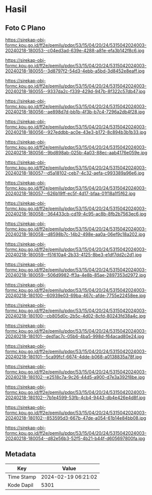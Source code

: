 # Hasil

## Foto C Plano

https://sirekap-obj-formc.kpu.go.id/ff2e/pemilu/pdpr/53/15/04/20/24/5315042024003-20240218-180053--c04ed3ad-639e-4288-a81e-efa3b142f8c6.jpg

https://sirekap-obj-formc.kpu.go.id/ff2e/pemilu/pdpr/53/15/04/20/24/5315042024003-20240218-180055--3d8797f2-54d3-4ebb-a5bd-3d8452e8eaff.jpg

https://sirekap-obj-formc.kpu.go.id/ff2e/pemilu/pdpr/53/15/04/20/24/5315042024003-20240218-180055--9337da2c-f339-429d-947b-8f322c57db47.jpg

https://sirekap-obj-formc.kpu.go.id/ff2e/pemilu/pdpr/53/15/04/20/24/5315042024003-20240218-180056--ae898d7d-bb1b-4f3b-b7c4-7296a2db4f28.jpg

https://sirekap-obj-formc.kpu.go.id/ff2e/pemilu/pdpr/53/15/04/20/24/5315042024003-20240218-180056--927eddbb-ac0e-43e3-b172-8c894b3b1b33.jpg

https://sirekap-obj-formc.kpu.go.id/ff2e/pemilu/pdpr/53/15/04/20/24/5315042024003-20240218-180056--9bd898ab-025b-4a03-88ec-aab4176e059e.jpg

https://sirekap-obj-formc.kpu.go.id/ff2e/pemilu/pdpr/53/15/04/20/24/5315042024003-20240218-180057--d5a18102-ceb7-4c32-aefa-c993389a96e6.jpg

https://sirekap-obj-formc.kpu.go.id/ff2e/pemilu/pdpr/53/15/04/20/24/5315042024003-20240218-180057--626b19ff-ec5f-4d17-bfaa-01f18a1f5f62.jpg

https://sirekap-obj-formc.kpu.go.id/ff2e/pemilu/pdpr/53/15/04/20/24/5315042024003-20240218-180058--364433cb-cd19-4c95-ac8b-8fb2b7563ec6.jpg

https://sirekap-obj-formc.kpu.go.id/ff2e/pemilu/pdpr/53/15/04/20/24/5315042024003-20240218-180058--d8598b7c-14b2-498e-aa0a-06ef9c18a202.jpg

https://sirekap-obj-formc.kpu.go.id/ff2e/pemilu/pdpr/53/15/04/20/24/5315042024003-20240218-180059--f51610a4-2b33-4125-8be3-e1df7dd2c2d1.jpg

https://sirekap-obj-formc.kpu.go.id/ff2e/pemilu/pdpr/53/15/04/20/24/5315042024003-20240218-180059--506d9982-ff3a-4e8b-85ae-2897353d2972.jpg

https://sirekap-obj-formc.kpu.go.id/ff2e/pemilu/pdpr/53/15/04/20/24/5315042024003-20240218-180100--60939e03-69ba-467c-afde-7755e22458ee.jpg

https://sirekap-obj-formc.kpu.go.id/ff2e/pemilu/pdpr/53/15/04/20/24/5315042024003-20240218-180100--cb805d0c-2b5c-4d02-8cfd-80243fd38a4c.jpg

https://sirekap-obj-formc.kpu.go.id/ff2e/pemilu/pdpr/53/15/04/20/24/5315042024003-20240218-180101--ded1ac7c-05b6-4ba5-998d-f64acad80e24.jpg

https://sirekap-obj-formc.kpu.go.id/ff2e/pemilu/pdpr/53/15/04/20/24/5315042024003-20240218-180101--5ca99fcf-6674-4dde-b068-a0138835a78f.jpg

https://sirekap-obj-formc.kpu.go.id/ff2e/pemilu/pdpr/53/15/04/20/24/5315042024003-20240218-180102--e2518c7a-9c26-44d5-a900-d7e3a392f8be.jpg

https://sirekap-obj-formc.kpu.go.id/ff2e/pemilu/pdpr/53/15/04/20/24/5315042024003-20240218-180102--7b1e4599-53fb-4cb4-9443-db4e426e4d8f.jpg

https://sirekap-obj-formc.kpu.go.id/ff2e/pemilu/pdpr/53/15/04/20/24/5315042024003-20240218-180102--853595d3-667b-47de-a054-61b14e84bb08.jpg

https://sirekap-obj-formc.kpu.go.id/ff2e/pemilu/pdpr/53/15/04/20/24/5315042024003-20240218-180054--d82e56b3-52f5-4b21-b44f-d605697800fa.jpg


## Metadata

| Key        | Value               |
| ---------- | ------------------- |
| Time Stamp | 2024-02-19 06:21:02 |
| Kode Dapil | 5301                |



